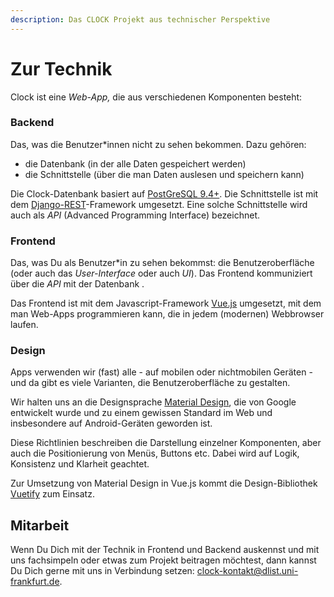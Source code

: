 ```yaml
---
description: Das CLOCK Projekt aus technischer Perspektive
---
```


# Zur Technik

Clock ist eine _Web-App,_ die aus verschiedenen Komponenten besteht:

### Backend

Das, was die Benutzer\*innen nicht zu sehen bekommen. Dazu gehören:

* die Datenbank \(in der alle Daten gespeichert werden\)
* die Schnittstelle \(über die man Daten auslesen und speichern kann\) 

Die Clock-Datenbank basiert auf [PostGreSQL 9.4+](https://www.postgresql.org/). Die Schnittstelle ist mit dem [Django-REST](https://www.django-rest-framework.org/)-Framework umgesetzt. Eine solche Schnittstelle wird auch als _API_ \(Advanced Programming Interface\) bezeichnet.

### Frontend

Das, was Du als Benutzer\*in zu sehen bekommst: die Benutzeroberfläche \(oder auch das _User-Interface_ oder auch _UI_\). Das Frontend kommuniziert über die _API_ mit der Datenbank .

Das Frontend ist mit dem Javascript-Framework [Vue.js](http://vuejs.org) umgesetzt, mit dem man Web-Apps programmieren kann, die in jedem \(modernen\) Webbrowser laufen.

### Design

Apps verwenden wir \(fast\) alle - auf mobilen oder nichtmobilen Geräten - und da gibt es viele Varianten, die Benutzeroberfläche zu gestalten.

Wir halten uns an die Designsprache [Material Design](http://material.io), die von Google entwickelt wurde und zu einem gewissen Standard im Web und insbesondere auf Android-Geräten geworden ist.

Diese Richtlinien beschreiben die Darstellung einzelner Komponenten, aber auch die Positionierung von Menüs, Buttons etc. Dabei wird auf Logik, Konsistenz und Klarheit geachtet.

Zur Umsetzung von Material Design in Vue.js kommt die Design-Bibliothek [Vuetify](http://vuetifyjs.com) zum Einsatz.

## Mitarbeit

Wenn Du Dich mit der Technik in Frontend und Backend auskennst und mit uns fachsimpeln oder etwas zum Projekt beitragen möchtest, dann kannst Du Dich gerne mit uns in Verbindung setzen: [clock-kontakt@dlist.uni-frankfurt.de](mailto:clock-kontakt@dlist.uni-frankfurt.de).
